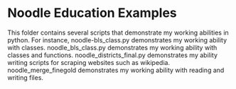 Noodle Education Examples
=========================

This folder contains several scripts that demonstrate my working abilities in python. For instance, noodle-bls_class.py demonstrates my working ability with classes. noodle_bls_class.py demonstrates my working ability with classes and functions. noodle_districts_final.py demonstrates my ability writing scripts for scraping websites such as wikipedia. noodle_merge_finegold demonstrates my working ability with reading and writing files.